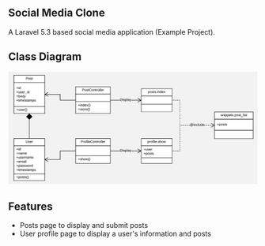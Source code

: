 ## Social Media Clone

A Laravel 5.3 based social media application (Example Project).

## Class Diagram

![alt text](class_diagram.jpeg "https://raw.githubusercontent.com/elipettingale/social-media-clone/develop/class_diagram.jpeg")

## Features

- Posts page to display and submit posts
- User profile page to display a user's information and posts
